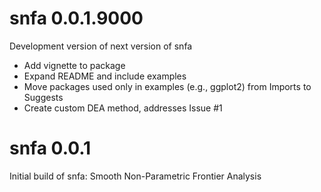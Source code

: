 # snfa 0.0.1.9000
Development version of next version of snfa
* Add vignette to package
* Expand README and include examples
* Move packages used only in examples (e.g., ggplot2) from Imports to Suggests
* Create custom DEA method, addresses Issue #1

# snfa 0.0.1
Initial build of snfa: Smooth Non-Parametric Frontier Analysis
